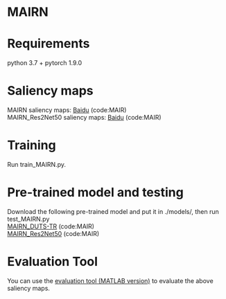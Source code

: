 # MAIRN
# Requirements
python 3.7 + pytorch 1.9.0
# Saliency maps
MAIRN saliency maps: [Baidu](https://pan.baidu.com/s/1vaCSD5oxoqtN_ssO1X-Rhw?pwd=MAIR) (code:MAIR)  
MAIRN_Res2Net50 saliency maps: [Baidu](https://pan.baidu.com/s/1HZxzCxFjvzXkt2VatQ-qwA?pwd=MAIR) (code:MAIR)
# Training
Run train_MAIRN.py. 
# Pre-trained model and testing
Download the following pre-trained model and put it in ./models/, then run test_MAIRN.py  
[MAIRN_DUTS-TR](https://pan.baidu.com/s/1tfb3PlmYOFK_0suKV6dRVw?pwd=MAIR) (code:MAIR)  
[MAIRN_Res2Net50](https://pan.baidu.com/s/1JUTY-RXhq8Xy6di7r5DcfA?pwd=MAIR) (code:MAIR)
# Evaluation Tool
You can use the [evaluation tool (MATLAB version)](https://github.com/MathLee/MatlabEvaluationTools) to evaluate the above saliency maps.
